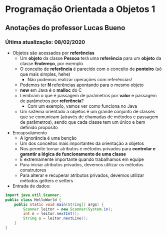 # **Programação** Orientada a Objetos 1

## Anotações do professor Lucas Bueno

### Última atualização: 08/02/2020

- Objetos são acessados por **referências**
    - Um **objeto** da classe **Pessoa** terá uma **referência** para um **objeto** da classe **Endereço**, por exemplo
    - O conceito de **referência** é parecido com o conceito de **ponteiro** (só que mais simples, hehe) 
        - Não podemos realizar operações com referências!
    - Podemos ter **N** referências apontando para o mesmo objeto
    - **new** em Java é o **malloc** do C
    - Lembram o que é passagem de parâmetros por **valor** e passagem de parâmetros por **referência**?
        - Com um exemplo, vamos ver como funciona no Java
    - Um sistema orientado a objetos é um grande conjunto de classes que se comunicam (através de chamadas de métodos e passagem de parâmetros), sendo que cada classe tem um único e bem definido propósito
- Encapsulamento
    - A ignorância é uma benção
    - Um dos conceitos mais importantes da orientação a objetos
    - Nos permite tornar atributos e métodos privados para **controlar e garantir a lógica de funcionamento de uma classe**
    - É extremamente importante quando trabalhamos em equipe
    - Para iniciar atributos privados, devemos utilizar os métodos construtores
    - Para alterar e recuperar atributos privados, devemos utilizar métodos getters e setters
- Entrada de dados:
```java
import java.util.Scanner;
public class HelloWorld {
    public static void main(String[] args) {
        Scanner leitor = new Scanner(System.in);
        int n = leitor.nextInt();
        String s = leitor.nextLine();
    }
}
```

